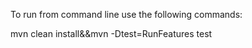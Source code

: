 To run from command line use the following commands:

mvn clean install&&mvn -Dtest=RunFeatures test